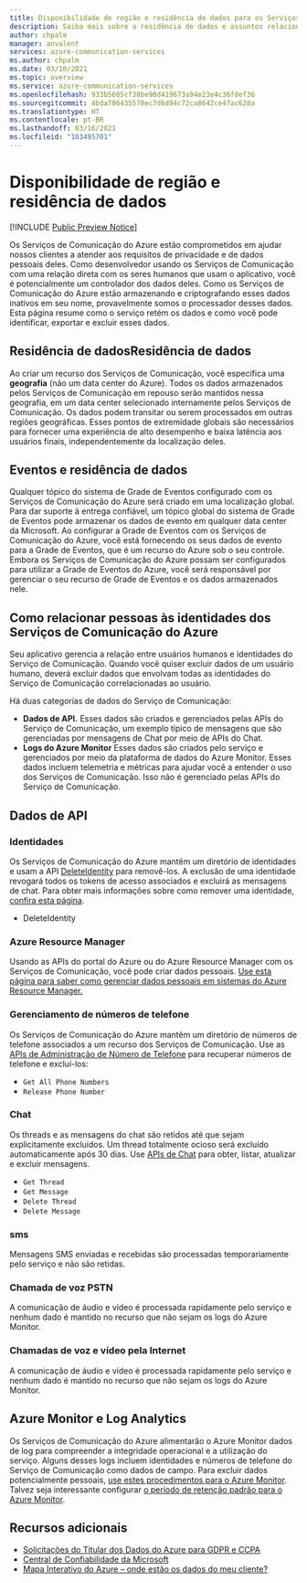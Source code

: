 ```yaml
---
title: Disponibilidade de região e residência de dados para os Serviços de Comunicação do Azure
description: Saiba mais sobre a residência de dados e assuntos relacionados à residência de dados nos Serviços de Comunicação do Azure
author: chpalm
manager: anvalent
services: azure-communication-services
ms.author: chpalm
ms.date: 03/10/2021
ms.topic: overview
ms.service: azure-communication-services
ms.openlocfilehash: 933b5605cf38be90d419673a94e23e4c36f0ef36
ms.sourcegitcommit: 4bda786435578ec7d6d94c72ca8642ce47ac628a
ms.translationtype: HT
ms.contentlocale: pt-BR
ms.lasthandoff: 03/16/2021
ms.locfileid: "103495701"
---
```

# <a name="region-availability-and-data-residency"></a>Disponibilidade de região e residência de dados

[!INCLUDE [Public Preview Notice](../includes/public-preview-include.md)]

Os Serviços de Comunicação do Azure estão comprometidos em ajudar nossos clientes a atender aos requisitos de privacidade e de dados pessoais deles. Como desenvolvedor usando os Serviços de Comunicação com uma relação direta com os seres humanos que usam o aplicativo, você é potencialmente um controlador dos dados deles. Como os Serviços de Comunicação do Azure estão armazenando e criptografando esses dados inativos em seu nome, provavelmente somos o processador desses dados. Esta página resume como o serviço retém os dados e como você pode identificar, exportar e excluir esses dados.

## <a name="data-residency"></a>Residência de dadosResidência de dados

Ao criar um recurso dos Serviços de Comunicação, você especifica uma **geografia** (não um data center do Azure). Todos os dados armazenados pelos Serviços de Comunicação em repouso serão mantidos nessa geografia, em um data center selecionado internamente pelos Serviços de Comunicação. Os dados podem transitar ou serem processados em outras regiões geográficas. Esses pontos de extremidade globais são necessários para fornecer uma experiência de alto desempenho e baixa latência aos usuários finais, independentemente da localização deles.

## <a name="data-residency-and-events"></a>Eventos e residência de dados

Qualquer tópico do sistema de Grade de Eventos configurado com os Serviços de Comunicação do Azure será criado em uma localização global. Para dar suporte à entrega confiável, um tópico global do sistema de Grade de Eventos pode armazenar os dados de evento em qualquer data center da Microsoft. Ao configurar a Grade de Eventos com os Serviços de Comunicação do Azure, você está fornecendo os seus dados de evento para a Grade de Eventos, que é um recurso do Azure sob o seu controle. Embora os Serviços de Comunicação do Azure possam ser configurados para utilizar a Grade de Eventos do Azure, você será responsável por gerenciar o seu recurso de Grade de Eventos e os dados armazenados nele.

## <a name="relating-humans-to-azure-communication-services-identities"></a>Como relacionar pessoas às identidades dos Serviços de Comunicação do Azure

Seu aplicativo gerencia a relação entre usuários humanos e identidades do Serviço de Comunicação. Quando você quiser excluir dados de um usuário humano, deverá excluir dados que envolvam todas as identidades do Serviço de Comunicação correlacionadas ao usuário.

Há duas categorias de dados do Serviço de Comunicação:
- **Dados de API.** Esses dados são criados e gerenciados pelas APIs do Serviço de Comunicação, um exemplo típico de mensagens que são gerenciadas por mensagens de Chat por meio de APIs do Chat.
- **Logs do Azure Monitor** Esses dados são criados pelo serviço e gerenciados por meio da plataforma de dados do Azure Monitor. Esses dados incluem telemetria e métricas para ajudar você a entender o uso dos Serviços de Comunicação. Isso não é gerenciado pelas APIs do Serviço de Comunicação.

## <a name="api-data"></a>Dados de API

### <a name="identities"></a>Identidades

Os Serviços de Comunicação do Azure mantêm um diretório de identidades e usam a API [DeleteIdentity](/rest/api/communication/communicationidentity/delete) para removê-los. A exclusão de uma identidade revogará todos os tokens de acesso associados e excluirá as mensagens de chat. Para obter mais informações sobre como remover uma identidade, [confira esta página](../quickstarts/access-tokens.md).

- DeleteIdentity

### <a name="azure-resource-manager"></a>Azure Resource Manager

Usando as APIs do portal do Azure ou do Azure Resource Manager com os Serviços de Comunicação, você pode criar dados pessoais. [Use esta página para saber como gerenciar dados pessoais em sistemas do Azure Resource Manager.](../../azure-resource-manager/management/resource-manager-personal-data.md)

### <a name="telephone-number-management"></a>Gerenciamento de números de telefone

Os Serviços de Comunicação do Azure mantêm um diretório de números de telefone associados a um recurso dos Serviços de Comunicação. Use as [APIs de Administração de Número de Telefone](/rest/api/communication/phonenumberadministration) para recuperar números de telefone e excluí-los:

- `Get All Phone Numbers`
- `Release Phone Number`

### <a name="chat"></a>Chat

Os threads e as mensagens do chat são retidos até que sejam explicitamente excluídos. Um thread totalmente ocioso será excluído automaticamente após 30 dias. Use [APIs de Chat](/rest/api/communication/chat/chatthread) para obter, listar, atualizar e excluir mensagens.

- `Get Thread`
- `Get Message`
- `Delete Thread`
- `Delete Message`

### <a name="sms"></a>sms

Mensagens SMS enviadas e recebidas são processadas temporariamente pelo serviço e não são retidas.

### <a name="pstn-voice-calling"></a>Chamada de voz PSTN

A comunicação de áudio e vídeo é processada rapidamente pelo serviço e nenhum dado é mantido no recurso que não sejam os logs do Azure Monitor.

### <a name="internet-voice-and-video-calling"></a>Chamadas de voz e vídeo pela Internet

A comunicação de áudio e vídeo é processada rapidamente pelo serviço e nenhum dado é mantido no recurso que não sejam os logs do Azure Monitor.

## <a name="azure-monitor-and-log-analytics"></a>Azure Monitor e Log Analytics

Os Serviços de Comunicação do Azure alimentarão o Azure Monitor dados de log para compreender a integridade operacional e a utilização do serviço. Alguns desses logs incluem identidades e números de telefone do Serviço de Comunicação como dados de campo. Para excluir dados potencialmente pessoais, [use estes procedimentos para o Azure Monitor](../../azure-monitor/logs/personal-data-mgmt.md). Talvez seja interessante configurar [o período de retenção padrão para o Azure Monitor](../../azure-monitor/logs/manage-cost-storage.md).

## <a name="additional-resources"></a>Recursos adicionais

- [Solicitações do Titular dos Dados do Azure para GDPR e CCPA](/microsoft-365/compliance/gdpr-dsr-azure)
- [Central de Confiabilidade da Microsoft](https://www.microsoft.com/trust-center/privacy/data-location)
- [Mapa Interativo do Azure – onde estão os dados do meu cliente?](https://azuredatacentermap.azurewebsites.net/)
